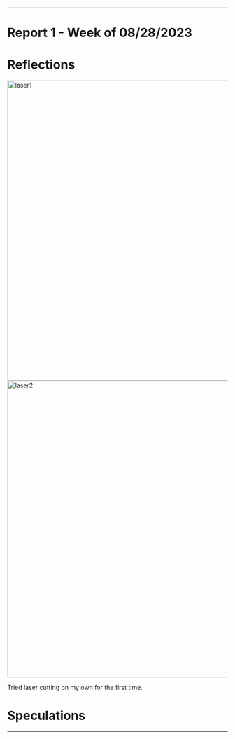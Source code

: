 
---
# Report 1 - Week of 08/28/2023 #

# Reflections #
<img width="686" alt="laser1" src="https://github.com/Berkeley-MDes/tdf-fa23-roshan-mohan/assets/142958314/d270c40b-c518-4793-9c39-1a1ef80fef8c">
<img width="678" alt="laser2" src="https://github.com/Berkeley-MDes/tdf-fa23-roshan-mohan/assets/142958314/3ece20c9-8e79-45a9-bd26-5ed071146016">

Tried laser cutting on my own for the first time.


# Speculations #

---
